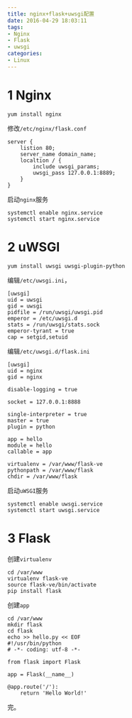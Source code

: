 ```yaml
---
title: nginx+flask+uwsgi配置
date: 2016-04-29 18:03:11
tags:
- Nginx
- Flask
- uwsgi
categories:
- Linux
---
```


# 1 Nginx

```
yum install nginx
```

修改`/etc/nginx/flask.conf`

```
server {
    listion 80;
    server_name domain_name;
    localtion / {
        include uwsgi_params;
        uwsgi_pass 127.0.0.1:8889;
    }
}
```

启动`nginx`服务
```
systemctl enable nginx.service
systemctl start nginx.service
```

# 2 uWSGI

```
yum install uwsgi uwsgi-plugin-python
```

编辑`/etc/uwsgi.ini`，
```
[uwsgi]
uid = uwsgi
gid = uwsgi
pidfile = /run/uwsgi/uwsgi.pid
emperor = /etc/uwsgi.d
stats = /run/uwsgi/stats.sock
emperor-tyrant = true
cap = setgid,setuid
```

编辑`/etc/uwsgi.d/flask.ini`
```
[uwsgi]
uid = nginx
gid = nginx

disable-logging = true

socket = 127.0.0.1:8888

single-interpreter = true
master = true
plugin = python

app = hello
module = hello
callable = app

virtualenv = /var/www/flask-ve
pythonpath = /var/www/flask
chdir = /var/www/flask
```

启动`uWSGI`服务
```
systemctl enable uwsgi.service
systemctl start uwsgi.service
```

# 3 Flask

创建`virtualenv`
```
cd /var/www
virtualenv flask-ve
source flask-ve/bin/activate
pip install flask
```

创建`app`
```
cd /var/www
mkdir flask
cd flask
echo >> hello.py << EOF
#!/usr/bin/python
# -*- coding: utf-8 -*-

from flask import Flask

app = Flask(__name__)

@app.route('/'):
    return 'Hello World!'
```

完。